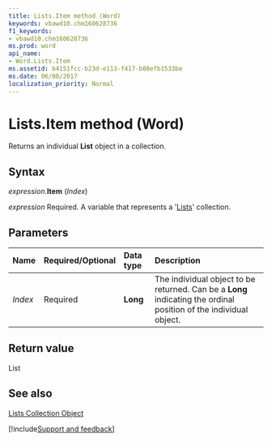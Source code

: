 ```yaml
---
title: Lists.Item method (Word)
keywords: vbawd10.chm160628736
f1_keywords:
- vbawd10.chm160628736
ms.prod: word
api_name:
- Word.Lists.Item
ms.assetid: b4151fcc-b23d-e113-f417-b08efb1533be
ms.date: 06/08/2017
localization_priority: Normal
---
```



# Lists.Item method (Word)

Returns an individual  **List** object in a collection.


## Syntax

_expression_.**Item** (_Index_)

_expression_ Required. A variable that represents a '[Lists](Word.lists.md)' collection.


## Parameters



|Name|Required/Optional|Data type|Description|
|:-----|:-----|:-----|:-----|
| _Index_|Required| **Long**|The individual object to be returned. Can be a  **Long** indicating the ordinal position of the individual object.|

## Return value

List


## See also


[Lists Collection Object](Word.lists.md)

[!include[Support and feedback](~/includes/feedback-boilerplate.md)]